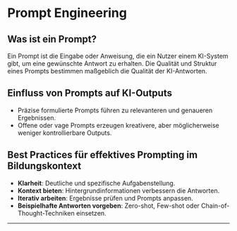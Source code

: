 # Prompt Engineering

## Was ist ein Prompt?

Ein Prompt ist die Eingabe oder Anweisung, die ein Nutzer einem KI-System gibt, um eine gewünschte Antwort zu erhalten. Die Qualität und Struktur eines Prompts bestimmen maßgeblich die Qualität der KI-Antworten.

## Einfluss von Prompts auf KI-Outputs

- Präzise formulierte Prompts führen zu relevanteren und genaueren Ergebnissen.
- Offene oder vage Prompts erzeugen kreativere, aber möglicherweise weniger kontrollierbare Outputs.

## Best Practices für effektives Prompting im Bildungskontext

- **Klarheit**: Deutliche und spezifische Aufgabenstellung.
- **Kontext bieten**: Hintergrundinformationen verbessern die Antworten.
- **Iterativ arbeiten**: Ergebnisse prüfen und Prompts anpassen.
- **Beispielhafte Antworten vorgeben**: Zero-shot, Few-shot oder Chain-of-Thought-Techniken einsetzen.

---

